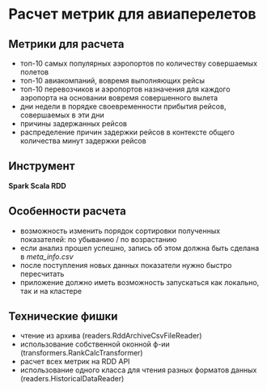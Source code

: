 # Расчет метрик для авиаперелетов
## Метрики для расчета
+ топ-10 самых популярных аэропортов по количеству совершаемых полетов
+ топ-10 авиакомпаний, вовремя выполняющих рейсы
+ топ-10 перевозчиков и аэропортов назначения для каждого аэропорта на основании вовремя совершенного вылета
+ дни недели в порядке своевременности прибытия рейсов, совершаемых в эти дни
+ причины задержанных рейсов
+ распределение причин задержки рейсов в контексте общего количества минут задержки рейсов
## Инструмент
**Spark Scala RDD**
## Особенности расчета
+ возможность изменить порядок сортировки полученных показателей: по убыванию / по возрастанию
+ если анализ прошел успешно, запись об этом должна быть сделана в *meta_info.csv*
+ после поступления новых данных показатели нужно быстро пересчитать
+ приложение должно иметь возможность запускаться как локально, так и на кластере
## Технические фишки
+ чтение из архива (readers.RddArchiveCsvFileReader)
+ использование собственной оконной ф-ии (transformers.RankCalcTransformer)
+ расчет всех метрик на RDD API
+ использование одного класса для чтения разных форматов данных (readers.HistoricalDataReader)